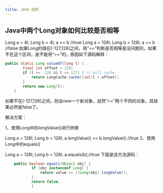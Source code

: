 ```yaml
---
title: JAVA 陷阱
---
```


##  Java中两个Long对象如何比较是否相等

Long a = 4l;
Long b = 4l;
a == b //true
Long a = 128l;
Long b = 128l;
a == b //false
如果Long的值在[-127,128]之间，用“==”判断是否相等是没问题的，如果不在这个区间，是不能用“==”的，原因如下源码解释：

```java 
public static Long valueOf(long l) {
        final int offset = 128;
        if (l >= -128 && l <= 127) { // will cache
            return LongCache.cache[(int)l + offset];
        }
        return new Long(l);
    }
```
如果不在[-127,128]之间，则会new一个新对象，自然“==”两个不同的对象，其结果必然是false了。


解决方案：

1、使用Long中的longValue()进行转换

Long a = 128l;
Long b = 128l;
a.longValue() == b.longValue() //true
2、使用Long中的equals()

Long a = 128l;
Long b = 128l;
a.equals(b);//true
下面是该方法源码：

```java  
    public boolean equals(Object obj) {
            if (obj instanceof Long) {
                return value == ((Long)obj).longValue();
            }
            return false;
            }
```